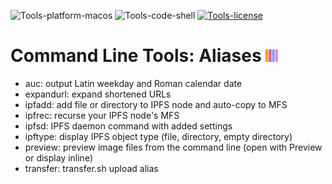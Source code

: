 ![Tools-platform-macos](https://img.shields.io/badge/platform-macOS-lightgrey.svg)
![Tools-code-shell](https://img.shields.io/badge/code-shell-yellow.svg)
[![Tools-license](http://img.shields.io/badge/license-MIT+-blue.svg)](https://github.com/JayBrown/Tools/blob/master/license.md)

# Command Line Tools: Aliases <img src="https://github.com/JayBrown/Tools/blob/master/img/jb-img.png" height="20px"/>

* auc: output Latin weekday and Roman calendar date
* expandurl: expand shortened URLs
* ipfadd: add file or directory to IPFS node and auto-copy to MFS
* ipfrec: recurse your IPFS node's MFS
* ipfsd: IPFS daemon command with added settings
* ipftype: display IPFS object type (file, directory, empty directory)
* preview: preview image files from the command line (open with Preview or display inline)
* transfer: transfer.sh upload alias
